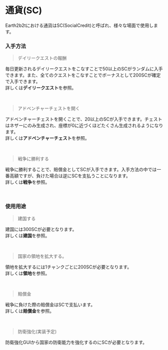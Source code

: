 # 通貨(SC)
Earth2b2tにおける通貨はSC(SocialCredit)と呼ばれ、様々な場面で使用します。

### 入手方法
>デイリークエストの報酬  

毎日更新されるデイリークエストをこなすことで50以上のSCがランダムに入手できます。また、全てのクエストをこなすことでボーナスとして200SCが確定で入手できます。  
詳しくは**デイリークエスト**を参照。

<br>

>アドベンチャーチェストを開く  

アドベンチャーチェストを開くことで、20以上のSCが入手できます。チェストはネザーにのみ生成され、座標が0に近づくほどたくさん生成されるようになります。  
詳しくは**アドベンチャーチェスト**を参照。

<br>

>戦争に勝利する  

戦争に勝利することで、賠償金としてSCが入手できます。入手方法の中では一番高額ですが、負けた場合は逆にSCを支払うことになります。  
詳しくは**戦争**を参照。

<br>

### 使用用途
>建国する  

建国には300SCが必要となります。  
詳しくは**建国**を参照。

<br>

> 国家の領地を拡大する。  

領地を拡大するには1チャンクごとに200SCが必要となります。  
詳しくは**領地**を参照。

<br>

>賠償金  

戦争に負けた際の賠償金はSCで支払います。  
詳しくは**賠償金**を参照。

<br>

>防衛強化(実装予定)　　

防衛強化GUIから国家の防衛能力を強化するのにSCが必要となります。

